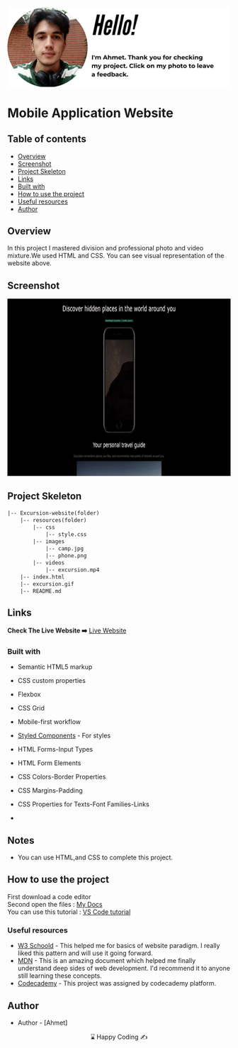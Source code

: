 <p align="center">
<a href="https://www.linkedin.com/in/ahmet-ayd%C4%B1n-2583b1199/" target="_blank"><img src="ahmet.png" alt="screenshot"></a>
</p>




# Mobile Application Website

## Table of contents

  - [Overview](#overview)
  - [Screenshot](#screenshot)
  - [Project Skeleton](#project-skeleton)
  - [Links](#links)
  - [Built with](#built-with)
  - [How to use the project](#How-to-use-the-project)
  - [Useful resources](#useful-resources)
- [Author](#author)

## Overview
In this project I mastered division and professional photo and video mixture.We used HTML and CSS. You can see visual representation of the website above.

## Screenshot
<p align="center">
<a href="https://bavi-boop.github.io/excursion-website/"><img src="excursion.gif" alt="screenshot" width="600" height="400"></a>
</p>

## Project Skeleton
  
```
|-- Excursion-website(folder)
    |-- resources(folder)
        |-- css
            |-- style.css
        |-- images
            |-- camp.jpg
            |-- phone.png
        |-- videos
            |-- excursion.mp4
    |-- index.html
    |-- excursion.gif
    |-- README.md
```    

## Links
<b>Check The Live Website ➡️</b> <a href="https://bavi-boop.github.io/excursion-website/">Live Website</a>
<br>

### Built with

- Semantic HTML5 markup
- CSS custom properties
- Flexbox
- CSS Grid
- Mobile-first workflow

- [Styled Components](https://styled-components.com/) - For styles
	
- HTML Forms-Input Types 

- HTML Form Elements

- CSS Colors-Border Properties

- CSS Margins-Padding

- CSS Properties for Texts-Font Families-Links


-

## Notes

- You can use HTML,and CSS to complete this project.


## How to use the project
<span>First download a code editor </span>
<br><span>Second open the files : </span><a href='https://github.com/BAVI-BOOP/excursion-website'>My Docs</a>
<br><span>You can use this tutorial : </span><a href='https://www.youtube.com/watch?v=fJEbVCrEMSE'>VS Code tutorial</a>


### Useful resources

- [W3 Schoold](https://www.w3schools.com/) - This helped me for basics of website paradigm. I really liked this pattern and will use it going forward.
- [MDN](https://developer.mozilla.org/en-US/) - This is an amazing document which helped me finally understand deep sides of web development. I'd recommend it to anyone still learning these concepts.
- [Codecademy](https://www.codecademy.com/learn) - This project was assigned by codecademy platform.




## Author

- Author - [Ahmet]

<center> &#8987; Happy Coding  &#9997; </center>

